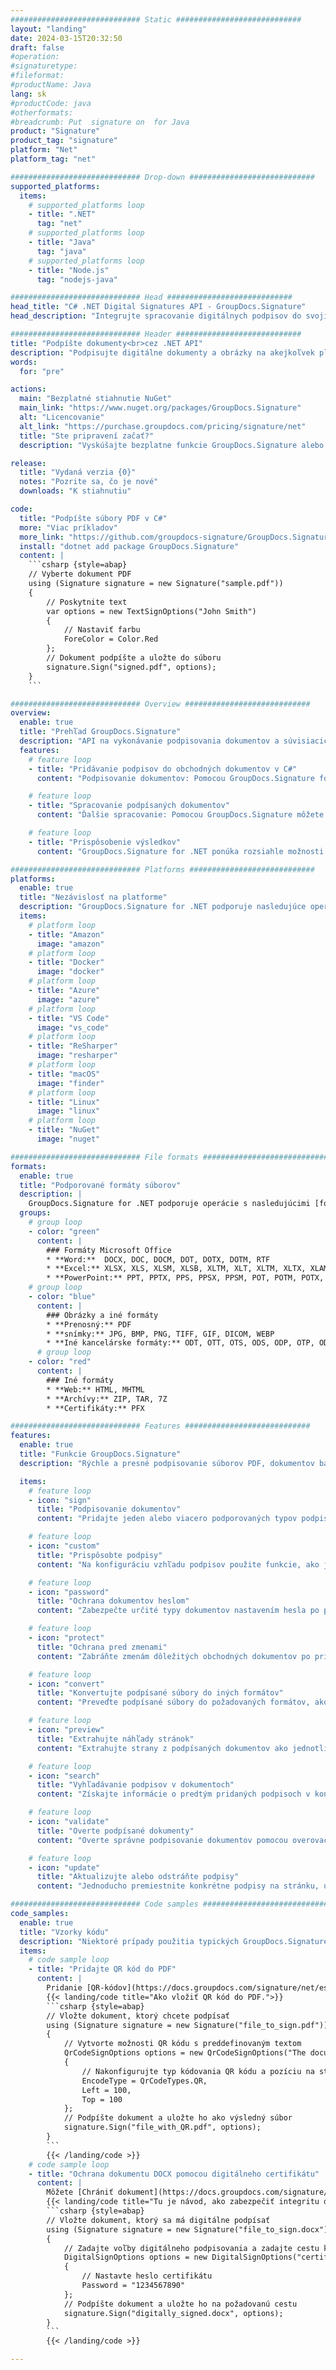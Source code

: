 ```yaml
---
############################# Static ############################
layout: "landing"
date: 2024-03-15T20:32:50
draft: false
#operation: 
#signaturetype: 
#fileformat: 
#productName: Java
lang: sk
#productCode: java
#otherformats: 
#breadcrumb: Put  signature on  for Java
product: "Signature"
product_tag: "signature"
platform: "Net"
platform_tag: "net"

############################# Drop-down ############################
supported_platforms:
  items:
    # supported_platforms loop
    - title: ".NET"
      tag: "net"
    # supported_platforms loop
    - title: "Java"
      tag: "java"
    # supported_platforms loop
    - title: "Node.js"
      tag: "nodejs-java"

############################# Head ############################
head_title: "C# .NET Digital Signatures API - GroupDocs.Signature"
head_description: "Integrujte spracovanie digitálnych podpisov do svojich aplikácií .NET pomocou GroupDocs.Signature. Zabezpečte svoje súbory podpismi rýchlo a efektívne."

############################# Header ############################
title: "Podpíšte dokumenty<br>cez .NET API"
description: "Podpisujte digitálne dokumenty a obrázky na akejkoľvek platforme pomocou našich flexibilných rozhraní API a riešení založených na aplikáciách pre programátorov a koncových používateľov."
words:
  for: "pre"

actions:
  main: "Bezplatné stiahnutie NuGet"
  main_link: "https://www.nuget.org/packages/GroupDocs.Signature"
  alt: "Licencovanie"
  alt_link: "https://purchase.groupdocs.com/pricing/signature/net"
  title: "Ste pripravení začať?"
  description: "Vyskúšajte bezplatne funkcie GroupDocs.Signature alebo požiadajte o licenciu"

release:
  title: "Vydaná verzia {0}"
  notes: "Pozrite sa, čo je nové"
  downloads: "K stiahnutiu"

code:
  title: "Podpíšte súbory PDF v C#"
  more: "Viac príkladov"
  more_link: "https://github.com/groupdocs-signature/GroupDocs.Signature-for-.NET"
  install: "dotnet add package GroupDocs.Signature"
  content: |
    ```csharp {style=abap}   
    // Vyberte dokument PDF
    using (Signature signature = new Signature("sample.pdf"))
    {
        // Poskytnite text
        var options = new TextSignOptions("John Smith")
        {
            // Nastaviť farbu
            ForeColor = Color.Red
        };
        // Dokument podpíšte a uložte do súboru
        signature.Sign("signed.pdf", options);
    }
    ```

############################# Overview ############################
overview:
  enable: true
  title: "Prehľad GroupDocs.Signature"
  description: "API na vykonávanie podpisovania dokumentov a súvisiacich operácií v aplikáciách .NET"
  features:
    # feature loop
    - title: "Pridávanie podpisov do obchodných dokumentov v C#"
      content: "Podpisovanie dokumentov: Pomocou GroupDocs.Signature for .NET môžete do dokumentov PDF a balíka Office pridávať rôzne typy podpisov, ako sú text, obrázky, čiarové kódy a digitálne certifikáty. Toto rozhranie API vám umožňuje podpisovať dokumenty takmer akýmkoľvek typom údajov vrátane skrytých metadát."

    # feature loop
    - title: "Spracovanie podpísaných dokumentov"
      content: "Ďalšie spracovanie: Pomocou GroupDocs.Signature môžete vykonávať výkonné operácie s podpísanými dokumentmi. To zahŕňa vyhľadávanie existujúcich podpisov v obchodných dokumentoch a ich overovanie pomocou špecifických kritérií. Okrem toho môžete prostredníctvom tohto rozhrania .NET API získať informácie o dokumente a zobraziť náhľad stránok."

    # feature loop
    - title: "Prispôsobenie výsledkov"
      content: "GroupDocs.Signature for .NET ponúka rozsiahle možnosti prispôsobenia. Podpisy môžete presne umiestniť kdekoľvek na stránke dokumentu a upraviť ich vzhľad pomocou rôznych nastavení. Okrem toho toto API podporuje ukladanie spracovaných dokumentov v širokej škále podporovaných formátov."

############################# Platforms ############################
platforms:
  enable: true
  title: "Nezávislosť na platforme"
  description: "GroupDocs.Signature for .NET podporuje nasledujúce operačné systémy, rámce a správcov balíkov"
  items:
    # platform loop
    - title: "Amazon"
      image: "amazon"
    # platform loop
    - title: "Docker"
      image: "docker"
    # platform loop
    - title: "Azure"
      image: "azure"
    # platform loop
    - title: "VS Code"
      image: "vs_code"
    # platform loop
    - title: "ReSharper"
      image: "resharper"
    # platform loop
    - title: "macOS"
      image: "finder"
    # platform loop
    - title: "Linux"
      image: "linux"
    # platform loop
    - title: "NuGet"
      image: "nuget"

############################# File formats ############################
formats:
  enable: true
  title: "Podporované formáty súborov"
  description: |
    GroupDocs.Signature for .NET podporuje operácie s nasledujúcimi [formátmi súborov](https://docs.groupdocs.com/signature/net/supported-document-formats/).
  groups:
    # group loop
    - color: "green"
      content: |
        ### Formáty Microsoft Office
        * **Word:**  DOCX, DOC, DOCM, DOT, DOTX, DOTM, RTF
        * **Excel:** XLSX, XLS, XLSM, XLSB, XLTM, XLT, XLTM, XLTX, XLAM, SXC, SpreadsheetML
        * **PowerPoint:** PPT, PPTX, PPS, PPSX, PPSM, POT, POTM, POTX, PPTM
    # group loop
    - color: "blue"
      content: |
        ### Obrázky a iné formáty
        * **Prenosný:** PDF
        * **snímky:** JPG, BMP, PNG, TIFF, GIF, DICOM, WEBP
        * **Iné kancelárske formáty:** ODT, OTT, OTS, ODS, ODP, OTP, ODG
      # group loop
    - color: "red"
      content: |
        ### Iné formáty
        * **Web:** HTML, MHTML
        * **Archívy:** ZIP, TAR, 7Z
        * **Certifikáty:** PFX

############################# Features ############################
features:
  enable: true
  title: "Funkcie GroupDocs.Signature"
  description: "Rýchle a presné podpisovanie súborov PDF, dokumentov balíka Office a obrázkov"

  items:
    # feature loop
    - icon: "sign"
      title: "Podpisovanie dokumentov"
      content: "Pridajte jeden alebo viacero podporovaných typov podpisov presne na ľubovoľné miesto v obchodných dokumentoch."

    # feature loop
    - icon: "custom"
      title: "Prispôsobte podpisy"
      content: "Na konfiguráciu vzhľadu podpisov použite funkcie, ako je farba, písmo, orámovanie, otočenie atď."

    # feature loop
    - icon: "password"
      title: "Ochrana dokumentov heslom"
      content: "Zabezpečte určité typy dokumentov nastavením hesla po podpísaní."

    # feature loop
    - icon: "protect"
      title: "Ochrana pred zmenami"
      content: "Zabráňte zmenám dôležitých obchodných dokumentov po pripojení podpisu pomocou digitálneho certifikátu."

    # feature loop
    - icon: "convert"
      title: "Konvertujte podpísané súbory do iných formátov"
      content: "Preveďte podpísané súbory do požadovaných formátov, ako je napríklad uloženie dokumentu programu Word vo formáte PDF."

    # feature loop
    - icon: "preview"
      title: "Extrahujte náhľady stránok"
      content: "Extrahujte strany z podpísaných dokumentov ako jednotlivé obrázky pre budúce spracovanie."

    # feature loop
    - icon: "search"
      title: "Vyhľadávanie podpisov v dokumentoch"
      content: "Získajte informácie o predtým pridaných podpisoch v konkrétnych dokumentoch."

    # feature loop
    - icon: "validate"
      title: "Overte podpísané dokumenty"
      content: "Overte správne podpisovanie dokumentov pomocou overovacích funkcií."

    # feature loop
    - icon: "update"
      title: "Aktualizujte alebo odstráňte podpisy"
      content: "Jednoducho premiestnite konkrétne podpisy na stránku, upravte ich text alebo ich bez problémov odstráňte."

############################# Code samples ############################
code_samples:
  enable: true
  title: "Vzorky kódu"
  description: "Niektoré prípady použitia typických GroupDocs.Signature pre operácie .NET"
  items:
    # code sample loop
    - title: "Pridajte QR kód do PDF"
      content: |
        Pridanie [QR-kódov](https://docs.groupdocs.com/signature/net/esign-document-with-qr-code-signature/) na konkrétne stránky dokumentov PDF môže zlepšiť obchodné procesy. Nižšie je uvedený príklad, ako pridať QR kód pomocou GroupDocs.Signature.
        {{< landing/code title="Ako vložiť QR kód do PDF.">}}
        ```csharp {style=abap}
        // Vložte dokument, ktorý chcete podpísať
        using (Signature signature = new Signature("file_to_sign.pdf"))
        {
            // Vytvorte možnosti QR kódu s preddefinovaným textom
            QrCodeSignOptions options = new QrCodeSignOptions("The document is approved by John Smith")
            {
                // Nakonfigurujte typ kódovania QR kódu a pozíciu na stránke
                EncodeType = QrCodeTypes.QR,
                Left = 100,
                Top = 100
            };
            // Podpíšte dokument a uložte ho ako výsledný súbor
            signature.Sign("file_with_QR.pdf", options);
        }
        ```
        {{< /landing/code >}}
    # code sample loop
    - title: "Ochrana dokumentu DOCX pomocou digitálneho certifikátu"
      content: |
        Môžete [Chrániť dokument](https://docs.groupdocs.com/signature/net/esign-document-with-digital-signature/) pomocou osobných alebo firemných podpisov uložených ako digitálne certifikáty. Takto chránené dokumenty nie je možné upravovať bez toho, aby došlo k znehodnoteniu podpisu.
        {{< landing/code title="Tu je návod, ako zabezpečiť integritu dokumentu.">}}
        ```csharp {style=abap}   
        // Vložte dokument, ktorý sa má digitálne podpísať
        using (Signature signature = new Signature("file_to_sign.docx"))
        {
            // Zadajte voľby digitálneho podpisovania a zadajte cestu k súboru certifikátu
            DigitalSignOptions options = new DigitalSignOptions("certificate.pfx")
            {
                // Nastavte heslo certifikátu
                Password = "1234567890"
            };
            // Podpíšte dokument a uložte ho na požadovanú cestu
            signature.Sign("digitally_signed.docx", options);
        }
        ```
        {{< /landing/code >}}

---
```

